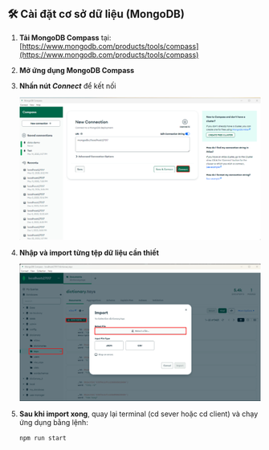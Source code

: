 ## 🛠️ Cài đặt cơ sở dữ liệu (MongoDB)

1. **Tải MongoDB Compass** tại: [https://www.mongodb.com/products/tools/compass](https://www.mongodb.com/products/tools/compass)

2. **Mở ứng dụng MongoDB Compass**

3. **Nhấn nút _Connect_** để kết nối  

   ![Connect MongoDB](src/image_readme/image.png)

4. **Nhập và import từng tệp dữ liệu cần thiết**  

   ![Import dữ liệu](src/image_readme/image-1.png)

5. **Sau khi import xong**, quay lại terminal (cd sever hoặc cd client) và chạy ứng dụng bằng lệnh:

   ```bash
   npm run start